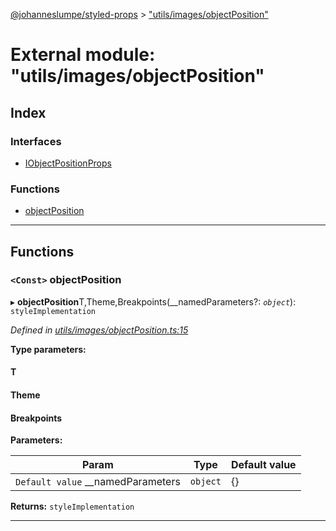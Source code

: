 [@johanneslumpe/styled-props](../README.md) > ["utils/images/objectPosition"](../modules/_utils_images_objectposition_.md)

# External module: "utils/images/objectPosition"

## Index

### Interfaces

* [IObjectPositionProps](../interfaces/_utils_images_objectposition_.iobjectpositionprops.md)

### Functions

* [objectPosition](_utils_images_objectposition_.md#objectposition)

---

## Functions

<a id="objectposition"></a>

### `<Const>` objectPosition

▸ **objectPosition**T,Theme,Breakpoints(__namedParameters?: *`object`*): `styleImplementation`

*Defined in [utils/images/objectPosition.ts:15](https://github.com/johanneslumpe/styled-props/blob/3abf398/src/utils/images/objectPosition.ts#L15)*

**Type parameters:**

#### T 
#### Theme 
#### Breakpoints 
**Parameters:**

| Param | Type | Default value |
| ------ | ------ | ------ |
| `Default value` __namedParameters | `object` |  {} |

**Returns:** `styleImplementation`

___


